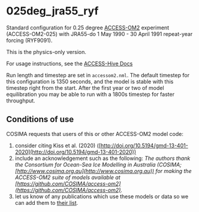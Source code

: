 # 025deg_jra55_ryf
Standard configuration for 0.25 degree [ACCESS-OM2](https://github.com/ACCESS-NRI/access-om2) experiment (ACCESS-OM2-025) with JRA55-do 1 May 1990 - 30 April 1991 repeat-year forcing (RYF9091).

This is the physics-only version.

For usage instructions, see the [ACCESS-Hive Docs](https://access-hive.org.au/models/run-a-model/run-access-om/)

Run length and timestep are set in `accessom2.nml`. The default timestep for this configuration is 1350 seconds, and the model is stable with this timestep right from the start. After the first year or two of model equilibration you may be able to run with a 1800s timestep for faster throughput.

## Conditions of use

COSIMA requests that users of this or other ACCESS-OM2 model code:
1. consider citing Kiss et al. (2020) ([http://doi.org/10.5194/gmd-13-401-2020](http://doi.org/10.5194/gmd-13-401-2020))
2. include an acknowledgement such as the following:
*The authors thank the Consortium for Ocean-Sea Ice Modelling in Australia (COSIMA; [http://www.cosima.org.au](http://www.cosima.org.au)) for making the ACCESS-OM2 suite of models available at [https://github.com/COSIMA/access-om2](https://github.com/COSIMA/access-om2).*
3. let us know of any publications which use these models or data so we can add them to [their list](https://scholar.google.com/citations?hl=en&user=inVqu_4AAAAJ).
